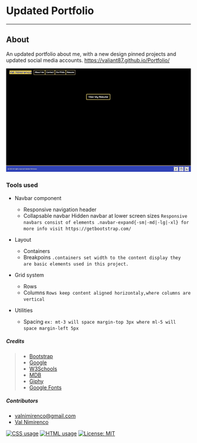 # Updated Portfolio

---

## About

An updated portfolio about me, with a new design pinned projects and updated social media accounts.
https://valiant87.github.io/Portfolio/

![aboutme](/assets/images/project.png)

### Tools used

- Navbar component

  - Responsive navigation header
  - Collapsable navbar Hidden navbar at lower screen sizes
    `Responsive navbars consist of elements .navbar-expand{-sm|-md|-lg|-xl} for more info visit https://getbootstrap.com/`
    <br>

- Layout

  - Containers
  - Breakpoins
    `.containers set width to the content display they are basic elements used in this project.`
    <br>

- Grid system

  - Rows
  - Columns
    `Rows keep content aligned horizontaly,where columns are vertical`
    <br>

- Utilities
  - Spacing
    `ex: mt-3 will space margin-top 3px where ml-5 will space margin-left 5px`

##### Credits

> - [Bootstrap](https://getbootstrap.com/)
> - [Google](https://www.google.com/)
> - [W3Schools](https://www.w3schools.com/)
> - [MDB](https://mdbootstrap.com/)
> - [Giphy](https://giphy.com/)
> - [Google Fonts](https://fonts.google.com/)

##### Contributors

- valnimirenco@gmail.com
- [Val Nimirenco](https://github.com/valiant87)

<a href="https://img.shields.io/badge/CSS-19.0%25-purple"><img alt="CSS usage" src="https://img.shields.io/badge/CSS-19.0%25-purple"></a>
<a href="https://img.shields.io/badge/HTML-81.0.%25-blue"><img alt="HTML usage" src="https://img.shields.io/badge/HTML-81.0%25-blue"></a>
[![License: MIT](https://img.shields.io/badge/License-MIT-yellow.svg)](https://opensource.org/licenses/MIT)
